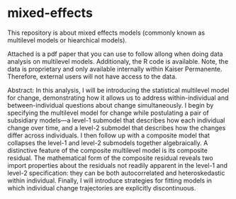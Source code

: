 # mixed-effects
This repository is about mixed effects models (commonly known as multilevel models or hiearchical models).

Attached is a pdf paper that you can use to follow allong when doing data analysis on multilevel models. Additionaly, the R code is available. Note, the data is proprietary and only available internally within Kaiser Permanente. Therefore, external users will not have access to the data.

Abstract:
In this analysis, I will be introducing the statistical multilevel model for change, demonstrating how it allows us to address within-individual and between-individual questions about change simultaneously. I begin by specifying the multilevel model for change while postulating a pair of subsidiary models—a level-1 submodel that describes how each individual change over time, and a level-2 submodel that describes how the changes differ across individuals. I then follow up with a composite model that collapses the level-1 and level-2 submodels together algebraically. A distinctive feature of the composite multilevel model is its composite residual. The mathematical form of the composite residual reveals two import properties about the residuals not readily apparent in the level-1 and level-2 specification: they can be both autocorrelated and heteroskedastic within individual. Finally, I will introduce strategies for fitting models in which individual change trajectories are explicitly discontinuous. 
